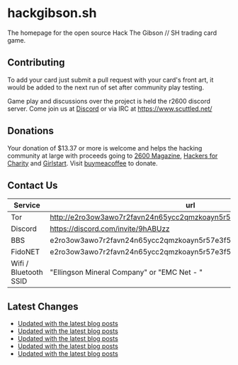 # hackgibson.sh
The homepage for the open source Hack The Gibson // SH trading card game.


## Contributing

To add your card just submit a pull request with your card's front art, it would be added to the next run of set after community play testing.

Game play and discussions over the project is held the r2600 discord server. Come join us at [Discord](https://discord.com/invite/9hABUzz) or via IRC at https://www.scuttled.net/


## Donations

Your donation of $13.37 or more is welcome and helps the hacking community at large with proceeds going to [2600 Magazine](https://2600.com/), [Hackers for Charity](https://hackersforcharity.org) and [Girlstart](https://girlstart.org).  Visit [buymeacoffee](https://www.buymeacoffee.com/hackgibson.sh) to donate.


## Contact Us

Service | url
-|-
Tor | http://e2ro3ow3awo7r2favn24n65ycc2qmzkoayn5r57e3f56nvjwdcgg32ad.onion
Discord | https://discord.com/invite/9hABUzz
BBS | e2ro3ow3awo7r2favn24n65ycc2qmzkoayn5r57e3f56nvjwdcgg32ad.onion:23
FidoNET | e2ro3ow3awo7r2favn24n65ycc2qmzkoayn5r57e3f56nvjwdcgg32ad.onion:24554
Wifi / Bluetooth SSID | "Ellingson Mineral Company" or "EMC Net - <fidonet address>"

## Latest Changes
<!-- BLOG-POST-LIST:START -->
- [Updated with the latest blog posts](https://github.com/DFW2600/hackgibson.sh/commit/09282208f58b89b00fecf97302d570c7e1ab43b1)
- [Updated with the latest blog posts](https://github.com/DFW2600/hackgibson.sh/commit/3668627e860dcb8fab04e0f2d21edc855fbb6751)
- [Updated with the latest blog posts](https://github.com/DFW2600/hackgibson.sh/commit/45a3d8a247f4ccc4b89b2b15595b7105a9ffe77e)
- [Updated with the latest blog posts](https://github.com/DFW2600/hackgibson.sh/commit/fb32c9187801c12acac6e3d5b0c4586da02bc1e1)
- [Updated with the latest blog posts](https://github.com/DFW2600/hackgibson.sh/commit/af5d07c68cf943bbd63f694a23091529469edbba)
<!-- BLOG-POST-LIST:END -->
